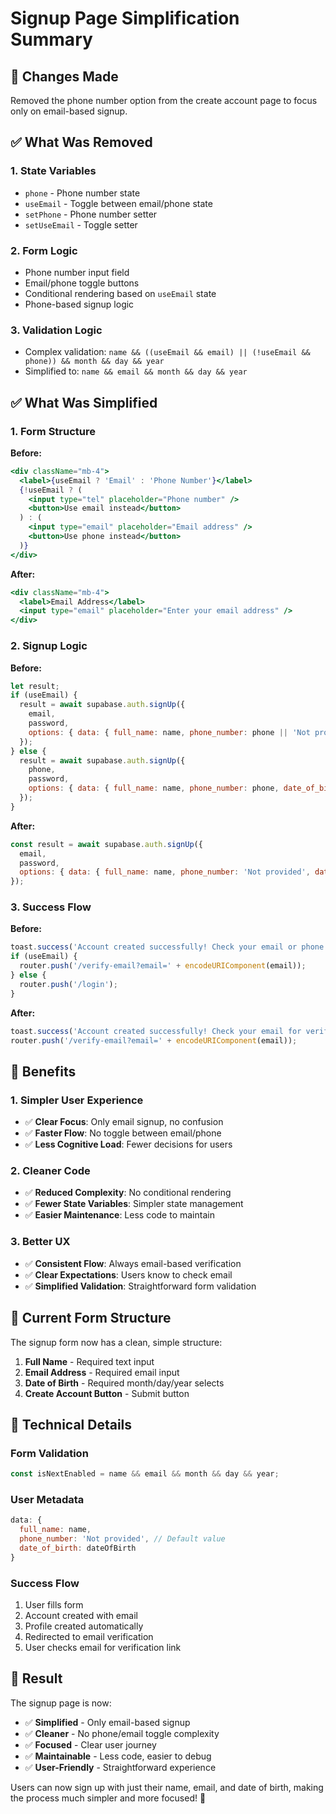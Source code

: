 # Signup Page Simplification Summary

## 🎯 **Changes Made**

Removed the phone number option from the create account page to focus only on email-based signup.

## ✅ **What Was Removed**

### **1. State Variables**
- `phone` - Phone number state
- `useEmail` - Toggle between email/phone state
- `setPhone` - Phone number setter
- `setUseEmail` - Toggle setter

### **2. Form Logic**
- Phone number input field
- Email/phone toggle buttons
- Conditional rendering based on `useEmail` state
- Phone-based signup logic

### **3. Validation Logic**
- Complex validation: `name && ((useEmail && email) || (!useEmail && phone)) && month && day && year`
- Simplified to: `name && email && month && day && year`

## ✅ **What Was Simplified**

### **1. Form Structure**
**Before:**
```jsx
<div className="mb-4">
  <label>{useEmail ? 'Email' : 'Phone Number'}</label>
  {!useEmail ? (
    <input type="tel" placeholder="Phone number" />
    <button>Use email instead</button>
  ) : (
    <input type="email" placeholder="Email address" />
    <button>Use phone instead</button>
  )}
</div>
```

**After:**
```jsx
<div className="mb-4">
  <label>Email Address</label>
  <input type="email" placeholder="Enter your email address" />
</div>
```

### **2. Signup Logic**
**Before:**
```javascript
let result;
if (useEmail) {
  result = await supabase.auth.signUp({
    email,
    password,
    options: { data: { full_name: name, phone_number: phone || 'Not provided', date_of_birth: dateOfBirth } }
  });
} else {
  result = await supabase.auth.signUp({
    phone,
    password,
    options: { data: { full_name: name, phone_number: phone, date_of_birth: dateOfBirth } }
  });
}
```

**After:**
```javascript
const result = await supabase.auth.signUp({
  email,
  password,
  options: { data: { full_name: name, phone_number: 'Not provided', date_of_birth: dateOfBirth } }
});
```

### **3. Success Flow**
**Before:**
```javascript
toast.success('Account created successfully! Check your email or phone for verification.');
if (useEmail) {
  router.push('/verify-email?email=' + encodeURIComponent(email));
} else {
  router.push('/login');
}
```

**After:**
```javascript
toast.success('Account created successfully! Check your email for verification.');
router.push('/verify-email?email=' + encodeURIComponent(email));
```

## 🎯 **Benefits**

### **1. Simpler User Experience**
- ✅ **Clear Focus**: Only email signup, no confusion
- ✅ **Faster Flow**: No toggle between email/phone
- ✅ **Less Cognitive Load**: Fewer decisions for users

### **2. Cleaner Code**
- ✅ **Reduced Complexity**: No conditional rendering
- ✅ **Fewer State Variables**: Simpler state management
- ✅ **Easier Maintenance**: Less code to maintain

### **3. Better UX**
- ✅ **Consistent Flow**: Always email-based verification
- ✅ **Clear Expectations**: Users know to check email
- ✅ **Simplified Validation**: Straightforward form validation

## 📱 **Current Form Structure**

The signup form now has a clean, simple structure:

1. **Full Name** - Required text input
2. **Email Address** - Required email input
3. **Date of Birth** - Required month/day/year selects
4. **Create Account Button** - Submit button

## 🔧 **Technical Details**

### **Form Validation**
```javascript
const isNextEnabled = name && email && month && day && year;
```

### **User Metadata**
```javascript
data: {
  full_name: name,
  phone_number: 'Not provided', // Default value
  date_of_birth: dateOfBirth
}
```

### **Success Flow**
1. User fills form
2. Account created with email
3. Profile created automatically
4. Redirected to email verification
5. User checks email for verification link

## 🎉 **Result**

The signup page is now:
- ✅ **Simplified** - Only email-based signup
- ✅ **Cleaner** - No phone/email toggle complexity
- ✅ **Focused** - Clear user journey
- ✅ **Maintainable** - Less code, easier to debug
- ✅ **User-Friendly** - Straightforward experience

Users can now sign up with just their name, email, and date of birth, making the process much simpler and more focused! 🚀 